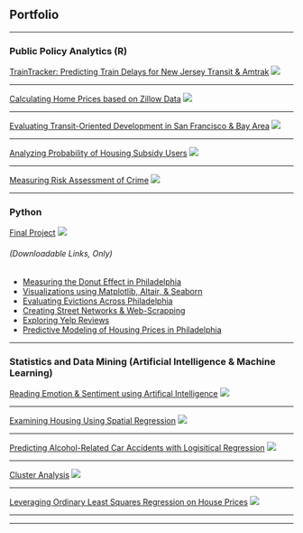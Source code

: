 ## Portfolio

---

### Public Policy Analytics (R)
 
[TrainTracker: Predicting Train Delays for New Jersey Transit & Amtrak](/projects/figuring-it-out-markdown.html)
<img src="https://github.com/TrevorKap/Portfolio-Page/blob/master/images/TrainGraphs.jpg?raw=true"/>


---
[Calculating Home Prices based on Zillow Data](/projects/MidtermAssignment.html)
<img src="images/ZillowPredictionsDashboard.png?raw=true"/>


---
[Evaluating Transit-Oriented Development in San Francisco & Bay Area](/projects/TODAssignment_Kapuvari.html)
<img src="images/TODSanFranBay.png?raw=true"/>

---
[Analyzing Probability of Housing Subsidy Users](/projects/TargetingaHousingSubsidyKapuvari.html)
<img src="images/housesubsidy.png?raw=true"/>

---
[Measuring Risk Assessment of Crime](/projects/GeospatialRiskPredictionKapuvari.html)
<img src="images/dummy_thumbnail.jpg?raw=true"/>

---

### Python

[Final Project](/projects/TODAssignment_Kapuvari.html)
<img src="images/dummy_thumbnail.jpg?raw=true"/>

###### (Downloadable Links, Only)

- [Measuring the Donut Effect in Philadelphia](/projects/assignment-1.ipynb)
- [Visualizations using Matplotlib, Altair, & Seaborn](/projects/Assignment2Kapuvari.ipynb)
- [Evaluating Evictions Across Philadelphia](/projects/assignment-3.ipynb)
- [Creating Street Networks & Web-Scrapping](/projects/assignment-4.ipynb)
- [Exploring Yelp Reviews](/projects/assignment-5.ipynb)
- [Predictive Modeling of Housing Prices in Philadelphia](/projects/assignment-6.ipynb)

---

### Statistics and Data Mining (Artificial Intelligence & Machine Learning)

[Reading Emotion &  Sentiment using Artifical Intelligence](/projects/TODAssignment_Kapuvari.html)
<img src="images/dummy_thumbnail.jpg?raw=true"/>

---

[Examining Housing Using Spatial Regression](/projects/MidtermAssignment.html)
<img src="images/dummy_thumbnail.jpg?raw=true"/>

---

[Predicting Alcohol-Related Car Accidents with Logisitical Regression](/projects/TargetingaHousingSubsidyKapuvari.html)
<img src="images/homework1statspic.png?raw=true"/>

---

[Cluster Analysis](/projects/TODAssignment_Kapuvari.html)
<img src="images/dummy_thumbnail.jpg?raw=true"/>

---

[Leveraging Ordinary Least Squares Regression on House Prices](/projects/HW01_OLSRegression_MUSA5000.html)
<img src="images/homework1statspic.png?raw=true"/>

---
<meta http-equiv='cache-control' content='no-cache'> 
<meta http-equiv='expires' content='0'> 
<meta http-equiv='pragma' content='no-cache'>

---


